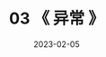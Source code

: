 ---
title: "03 《 异常 》"
date: 2023-02-05
menu:
  main:
    identifier: "cpp-exception"
    parent: "cpp"
    name: "异常"
    weight: 30
---
